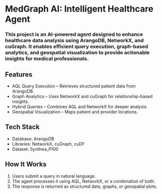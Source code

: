 # MedGraph AI: Intelligent Healthcare Agent  

### This project is an AI-powered agent designed to enhance healthcare data analysis using ArangoDB, NetworkX, and cuGraph. It enables efficient query execution, graph-based analytics, and geospatial visualization to provide actionable insights for medical professionals.

## Features
- AQL Query Execution – Retrieves structured patient data from ArangoDB.
- Graph Analytics – Uses NetworkX and cuGraph for relationship-based insights.
- Hybrid Queries – Combines AQL and NetworkX for deeper analysis.
- Geospatial Visualization – Maps patient and provider locations.

## Tech Stack
- Database: ArangoDB
- Libraries: NetworkX, cuGraph, cuDF
- Dataset: Synthea_P100

## How It Works
1. Users submit a query in natural language.
2. The agent processes it using AQL, NetworkX, or a combination of both.
3. The response is returned as structured data, graphs, or geospatial plots.

